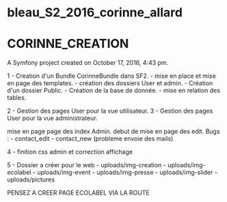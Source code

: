 

# bleau_S2_2016_corinne_allard
# CORINNE_CREATION

A Symfony project created on October 17, 2016, 4:43 pm.


1 - Creation d'un Bundle CorinneBundle dans SF2.
    - mise en place et mise en page des templates. 
    - création des dossiers User et admin.
    - Création d'un dossier Public.
    - Création de la base de donnée.
    - mise en relation des tables.
    
2 - Gestion des pages User pour la vue utilisateur.
3 - Gestion des pages User pour la vue administrateur.

  mise en page page des index Admin.
   debut de mise en page des edit. 
  Bugs : - contact_edit
         - contact_new (probleme envoie des mails)


4 - finition css admin et correction affichage

5 - Dossier a créer pour le web 
    - uploads/img-creation
    - uploads/img-ecolabel
    - uploads/img-event
    - uploads/img-presse
    - uploads/img-slider
    - uploads/pictures


PENSEZ A CREER PAGE ECOLABEL VIA LA ROUTE